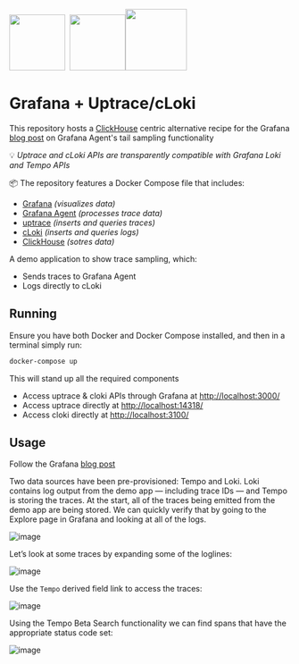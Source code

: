 <img src="https://docs.checkmk.com/latest/images/grafana_logo.png" height=100>&nbsp;&nbsp;<img src="https://user-images.githubusercontent.com/1423657/168049484-fa30a5e5-c9fc-41e1-a347-9c0e71e2c5a6.png" height=100><img src="https://user-images.githubusercontent.com/1423657/168049396-54f232d0-ba68-4b05-81bb-b086e3933394.png" height=110>




# Grafana + Uptrace/cLoki
This repository hosts a [ClickHouse](https://clickhouse.com) centric alternative recipe for the Grafana [blog post](https://grafana.com/blog/2022/05/11/an-introduction-to-trace-sampling-with-grafana-tempo-and-grafana-agent/?mdm=social&utm_source=li&utm_medium=social) on Grafana Agent's tail sampling functionality

💡 _Uptrace and cLoki APIs are transparently compatible with Grafana Loki and Tempo APIs_ 

📦 The repository features a Docker Compose file that includes:

- [Grafana](https://grafana.com/) _(visualizes data)_
- [Grafana Agent](https://grafana.com/docs/agent/latest/configuration/?src=li&mdm=social) _(processes trace data)_
- [uptrace](https://uptrace.dev) _(inserts and queries traces)_
- [cLoki](https://cloki.org) _(inserts and queries logs)_
- [ClickHouse](https://clickhouse.com) _(sotres data)_

A demo application to show trace sampling, which:
- Sends traces to Grafana Agent
- Logs directly to cLoki


## Running

Ensure you have both Docker and Docker Compose installed, and then in a terminal simply run:
```bash
docker-compose up
```
This will stand up all the required components

- Access uptrace & cloki APIs through Grafana at [http://localhost:3000/](http://localhost:3000/)
- Access uptrace directly at [http://localhost:14318/](http://localhost:14318/)
- Access cloki directly at [http://localhost:3100/](http://localhost:14318/)

## Usage

Follow the Grafana [blog post](https://grafana.com/blog/2022/05/11/an-introduction-to-trace-sampling-with-grafana-tempo-and-grafana-agent/?mdm=social&utm_source=li&utm_medium=social)

Two data sources have been pre-provisioned: Tempo and Loki. Loki contains log output from the demo app — including trace IDs — and Tempo is storing the traces. At the start, all of the traces being emitted from the demo app are being stored. We can quickly verify that by going to the Explore page in Grafana and looking at all of the logs.

![image](https://user-images.githubusercontent.com/1423657/168691275-3039fb8e-4d4c-48b0-a9b8-0baaf84f8f69.png)

Let’s look at some traces by expanding some of the loglines:

![image](https://user-images.githubusercontent.com/1423657/168691286-2dde09da-6c25-42de-b680-3fb7e77280d8.png)

Use the `Tempo` derived field link to access the traces:

![image](https://user-images.githubusercontent.com/1423657/168691293-2b45f9ad-7424-4351-9d02-5bbb885324d2.png)

Using the Tempo Beta Search functionality we can find spans that have the appropriate status code set:

![image](https://user-images.githubusercontent.com/1423657/168690283-b0912a90-7503-4b4f-9ac7-e6b76c1460d1.png)


